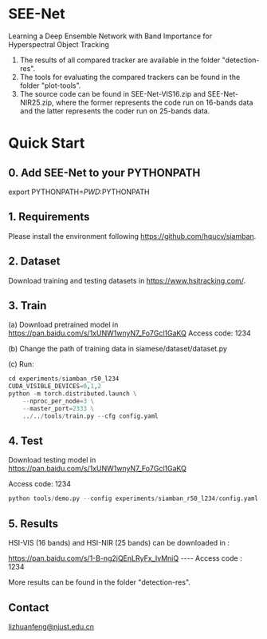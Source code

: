 # SEE-Net
Learning a Deep Ensemble Network with Band Importance for Hyperspectral Object Tracking

1. The results of all compared tracker are available in the folder "detection-res".
2. The tools for evaluating the compared trackers can be found in the folder "plot-tools".
3. The source code can be found in SEE-Net-VIS16.zip and SEE-Net-NIR25.zip, where the former represents the code run on 16-bands data and the latter represents the coder run on 25-bands data.

# Quick Start
## 0. Add SEE-Net to your PYTHONPATH
export PYTHONPATH=$PWD:$PYTHONPATH

## 1. Requirements
Please install the environment following https://github.com/hqucv/siamban.

## 2. Dataset
Download training and testing datasets in https://www.hsitracking.com/.

## 3. Train
(a) Download pretrained model in https://pan.baidu.com/s/1xUNW1wnyN7_Fo7Gcl1GaKQ   Access code: 1234 

(b) Change the path of training data in siamese/dataset/dataset.py

(c) Run:
```python
cd experiments/siamban_r50_l234
CUDA_VISIBLE_DEVICES=0,1,2
python -m torch.distributed.launch \
    --nproc_per_node=3 \
    --master_port=2333 \
    ../../tools/train.py --cfg config.yaml
```

## 4. Test
Download testing model in https://pan.baidu.com/s/1xUNW1wnyN7_Fo7Gcl1GaKQ  

Access code: 1234 
```python
python tools/demo.py --config experiments/siamban_r50_l234/config.yaml --snapshot experiments/siamban_r50_l234/snapshot/checkpoint_e30.pth --video_path test_path
```

## 5. Results
HSI-VIS (16 bands) and HSI-NIR (25 bands) can be downloaded in : 

https://pan.baidu.com/s/1-B-ng2jQEnLRyFx_IvMniQ ---- Access code : 1234 

More results can be found in the folder "detection-res".

## Contact
lizhuanfeng@njust.edu.cn
